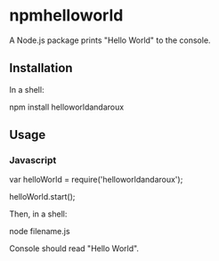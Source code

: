 # npmhelloworld

A Node.js package prints "Hello World" to the console.

## Installation

In a shell:

npm install helloworldandaroux

## Usage

### Javascript

var helloWorld = require('helloworldandaroux');

helloWorld.start();

Then, in a shell:

node filename.js

Console should read "Hello World".

